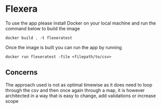 # Flexera

To use the app please install Docker on your local machine and run the command below to build the image

`docker build . -t flexeratest`

Once the image is built you can run the app by running

`docker run flexeratest -file <filepath/to/csv>`

## Concerns

The approach used is not as optimal timewise as it does need to loop through the csv and then once again through a map, it is however architected in a way that is easy to change, add validations or increase scope
